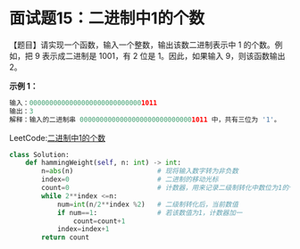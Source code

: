 # 面试题15：二进制中1的个数



【题目】请实现一个函数，输入一个整数，输出该数二进制表示中 1 的个数。例如，把 9 表示成二进制是 1001，有 2 位是 1。因此，如果输入 9，则该函数输出 2。



**示例 1：**

```python
输入：00000000000000000000000000001011
输出：3
解释：输入的二进制串 00000000000000000000000000001011 中，共有三位为 '1'。

```





LeetCode:[二进制中1的个数](https://leetcode-cn.com/problems/er-jin-zhi-zhong-1de-ge-shu-lcof/)



```Python
class Solution:
    def hammingWeight(self, n: int) -> int:
        n=abs(n)                     # 现将输入数字转为非负数
        index=0                      # 二进制的移动光标
        count=0                      # 计数器，用来记录二级制转化中数位为1的个数
        while 2**index <=n:
            num=int(n/2**index %2)   # 二级制转化后，当前数值
            if num==1:               # 若该数值为1，计数器加一
                count=count+1
            index=index+1
        return count
```
























